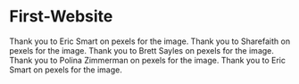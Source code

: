 # First-Website
Thank you to Eric Smart on pexels for the image.
Thank you to Sharefaith on pexels for the image.
Thank you to Brett Sayles on pexels for the image.
Thank you to Polina Zimmerman on pexels for the image.
Thank you to Eric Smart on pexels for the image.
